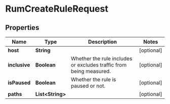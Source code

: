 

# RumCreateRuleRequest


## Properties

| Name | Type | Description | Notes |
|------------ | ------------- | ------------- | -------------|
|**host** | **String** |  |  [optional] |
|**inclusive** | **Boolean** | Whether the rule includes or excludes traffic from being measured. |  [optional] |
|**isPaused** | **Boolean** | Whether the rule is paused or not. |  [optional] |
|**paths** | **List&lt;String&gt;** |  |  [optional] |



